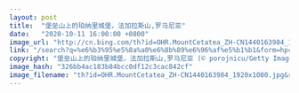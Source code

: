 ```yaml
---
layout: post
title:  "堡垒山上的珀纳里城堡，法加拉斯山,罗马尼亚"
date:   "2020-10-11 16:00:00 +0800"
image_url: "http://cn.bing.com/th?id=OHR.MountCetatea_ZH-CN1440163984_1920x1080.jpg&rf=LaDigue_1920x1080.jpg&pid=hp"
link: "/search?q=%e6%b3%95%e5%8a%a0%e6%8b%89%e6%96%af%e5%b1%b1&form=hpcapt&mkt=zh-cn"
copyright: "堡垒山上的珀纳里城堡，法加拉斯山,罗马尼亚 (© porojnicu/Getty Images)"
image_hash: "326bb4ac183b84bcc0df12c3cac842cf"
image_filename: "th?id=OHR.MountCetatea_ZH-CN1440163984_1920x1080.jpg&rf=LaDigue_1920x1080.jpg&pid=hp"
---
```


